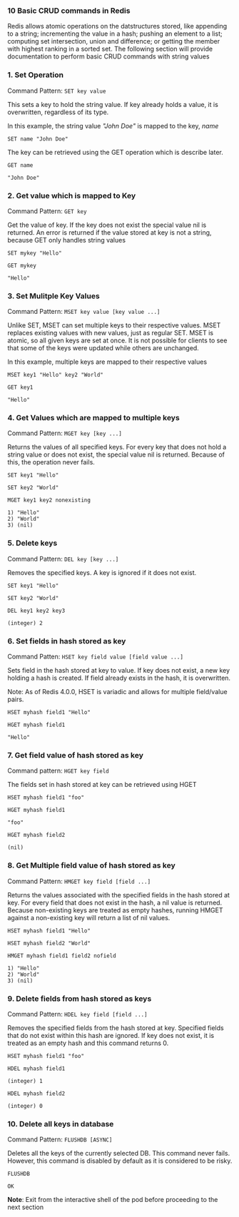 
### 10 Basic CRUD commands in Redis

<p>Redis allows atomic operations on the datstructures stored, like appending to a string; incrementing the value in a hash; pushing an element to a list; computing set intersection, union and difference; or getting the member with highest ranking in a sorted set. The following section will provide documentation to perform basic CRUD commands with string values</p>

### 1. Set Operation
<p>Command Pattern: <code>SET key value</code></p>
<p>This sets a key to hold the string value. If key already holds a value, it is overwritten, regardless of its type. </p>

<p>In this example, the string value <i>"John Doe"</i> is mapped to the key, <i>name</i></p>

```execute
SET name "John Doe"
```
<p>The key can be retrieved using the GET operation which is describe later.</p>

```execute
GET name
```
```output
"John Doe"
```
</code></pre>

### 2. Get value which is mapped to Key
<p>Command Pattern: <code>GET key</code></p>
<p>Get the value of key. If the key does not exist the special value nil is returned. An error is returned if the value stored at key is not a string, because GET only handles string values</p>

```execute
SET mykey "Hello"
```
```execute
GET mykey
```
```output
"Hello"
```

### 3. Set Mulitple Key Values
<p>Command Pattern: <code>MSET key value [key value ...]</code></p>
<p>Unlike SET, MSET can set multiple keys to their respective values. MSET replaces existing values with new values, just as regular SET. MSET is atomic, so all given keys are set at once. It is not possible for clients to see that some of the keys were updated while others are unchanged.</p>

<p>In this example, multiple keys are mapped to their respective values</p>

```execute
MSET key1 "Hello" key2 "World"
```
```execute
GET key1
```
```output
"Hello"
```

### 4. Get Values which are mapped to multiple keys
<p>Command Pattern: <code>MGET key [key ...]</code></p>
<p>Returns the values of all specified keys. For every key that does not hold a string value or does not exist, the special value nil is returned. Because of this, the operation never fails.</p>

```execute
SET key1 "Hello"
```
```execute
SET key2 "World"
```
```execute
MGET key1 key2 nonexisting
```
```output
1) "Hello"
2) "World"
3) (nil)
```

### 5. Delete keys
<p>Command Pattern: <code>DEL key [key ...]</code></p>
<p>Removes the specified keys. A key is ignored if it does not exist.</p>

```execute
SET key1 "Hello"
```
```execute
SET key2 "World"
```
```execute
DEL key1 key2 key3
```
```output
(integer) 2
```

### 6. Set fields in hash stored as key
</p>Command Patten: <code>HSET key field value [field value ...]</code></p>
<p>Sets field in the hash stored at key to value. If key does not exist, a new key holding a hash is created. If field already exists in the hash, it is overwritten.</p>
<p>Note: As of Redis 4.0.0, HSET is variadic and allows for multiple field/value pairs.</p>

```execute
HSET myhash field1 "Hello"
```
```execute
HGET myhash field1
```
```output
"Hello"
```

### 7. Get field value of hash stored as key
<p>Command pattern: <code>HGET key field</code></p>
<p>The fields set in hash stored at key can be retrieved using HGET</p>

```execute
HSET myhash field1 "foo"
```
```execute
HGET myhash field1
```
```output
"foo"
```
```execute
HGET myhash field2
```
```output
(nil)
``` 

### 8. Get Multiple field value of hash stored as key
<p>Command Pattern: <code>HMGET key field [field ...]</code></p>
<p>Returns the values associated with the specified fields in the hash stored at key. For every field that does not exist in the hash, a nil value is returned. Because non-existing keys are treated as empty hashes, running HMGET against a non-existing key will return a list of nil values.</p>

```execute
HSET myhash field1 "Hello"
```
```execute
HSET myhash field2 "World"
```
```execute
HMGET myhash field1 field2 nofield
```
```output
1) "Hello"
2) "World"
3) (nil)
```


### 9. Delete fields from hash stored as keys
<p>Command Pattern: <code>HDEL key field [field ...]</code></p>
<p>Removes the specified fields from the hash stored at key. Specified fields that do not exist within this hash are ignored. If key does not exist, it is treated as an empty hash and this command returns 0.</p>

```execute
HSET myhash field1 "foo"
```
```execute
HDEL myhash field1
```
```output
(integer) 1
```
```execute
HDEL myhash field2
```
```output
(integer) 0
```

### 10. Delete all keys in database
<p>Command Pattern: <code>FLUSHDB [ASYNC]</code></p>
<p>Deletes all the keys of the currently selected DB. This command never fails. However, this command is disabled by default as it is considered to be risky.</p>

```copycommand
FLUSHDB
```
```output
OK
```

<b>Note</b>: Exit from the interactive shell of the pod before proceeding to the next section
